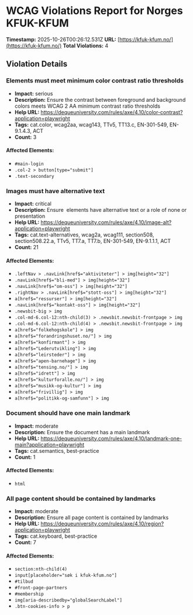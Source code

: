 # WCAG Violations Report for Norges KFUK-KFUM

**Timestamp:** 2025-10-26T00:26:12.531Z
**URL:** [https://kfuk-kfum.no/](https://kfuk-kfum.no/)
**Total Violations:** 4

## Violation Details

### Elements must meet minimum color contrast ratio thresholds

- **Impact:** serious
- **Description:** Ensure the contrast between foreground and background colors meets WCAG 2 AA minimum contrast ratio thresholds
- **Help URL:** https://dequeuniversity.com/rules/axe/4.10/color-contrast?application=playwright
- **Tags:** cat.color, wcag2aa, wcag143, TTv5, TT13.c, EN-301-549, EN-9.1.4.3, ACT
- **Count:** 3

#### Affected Elements:

- `#main-login`
- `.col-2 > button[type="submit"]`
- `.text-secondary`

### Images must have alternative text

- **Impact:** critical
- **Description:** Ensure <img> elements have alternative text or a role of none or presentation
- **Help URL:** https://dequeuniversity.com/rules/axe/4.10/image-alt?application=playwright
- **Tags:** cat.text-alternatives, wcag2a, wcag111, section508, section508.22.a, TTv5, TT7.a, TT7.b, EN-301-549, EN-9.1.1.1, ACT
- **Count:** 21

#### Affected Elements:

- `.leftNav > .navLink[href$="aktiviteter"] > img[height="32"]`
- `.navLink[href$="bli-med"] > img[height="32"]`
- `.navLink[href$="om-oss"] > img[height="32"]`
- `.rightNav > .navLink[href$="stott-oss"] > img[height="32"]`
- `a[href$="ressurser"] > img[height="32"]`
- `.navLink[href$="kontakt-oss"] > img[height="32"]`
- `.newsbit-big > img`
- `.col-md-6.col-12:nth-child(3) > .newsbit.newsbit-frontpage > img`
- `.col-md-6.col-12:nth-child(4) > .newsbit.newsbit-frontpage > img`
- `a[href$="folkehogskole"] > img`
- `a[href$="forandringshuset.no/"] > img`
- `a[href$="konfirmant"] > img`
- `a[href$="Lederutvikling"] > img`
- `a[href$="leirsteder"] > img`
- `a[href$="apen-barnehage"] > img`
- `a[href$="tensing.no/"] > img`
- `a[href$="idrett"] > img`
- `a[href$="kulturforalle.no/"] > img`
- `a[href$="musikk-og-kultur"] > img`
- `a[href$="frivillig"] > img`
- `a[href$="politikk-og-samfunn"] > img`

### Document should have one main landmark

- **Impact:** moderate
- **Description:** Ensure the document has a main landmark
- **Help URL:** https://dequeuniversity.com/rules/axe/4.10/landmark-one-main?application=playwright
- **Tags:** cat.semantics, best-practice
- **Count:** 1

#### Affected Elements:

- `html`

### All page content should be contained by landmarks

- **Impact:** moderate
- **Description:** Ensure all page content is contained by landmarks
- **Help URL:** https://dequeuniversity.com/rules/axe/4.10/region?application=playwright
- **Tags:** cat.keyboard, best-practice
- **Count:** 7

#### Affected Elements:

- `section:nth-child(4)`
- `input[placeholder="søk i kfuk-kfum.no"]`
- `#tilbud`
- `#front-page-partners`
- `#membership`
- `img[aria-describedby="globalSearchLabel"]`
- `.btn-cookies-info > p`
